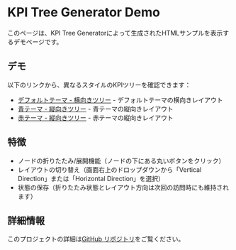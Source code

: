 # KPI Tree Generator Demo

このページは、KPI Tree Generatorによって生成されたHTMLサンプルを表示するデモページです。

## デモ

以下のリンクから、異なるスタイルのKPIツリーを確認できます：

- [デフォルトテーマ - 横向きツリー](index.html) - デフォルトテーマの横向きレイアウト
- [青テーマ - 縦向きツリー](sales.html) - 青テーマの縦向きレイアウト
- [赤テーマ - 縦向きツリー](vertical_example.html) - 赤テーマの縦向きレイアウト

## 特徴

- ノードの折りたたみ/展開機能（ノードの下にある丸いボタンをクリック）
- レイアウトの切り替え（画面右上のドロップダウンから「Vertical Direction」または「Horizontal Direction」を選択）
- 状態の保存（折りたたみ状態とレイアウト方向は次回の訪問時にも維持されます）

## 詳細情報

このプロジェクトの詳細は[GitHub リポジトリ](https://github.com/lean-nishikata/kpi_tree_generator)をご覧ください。